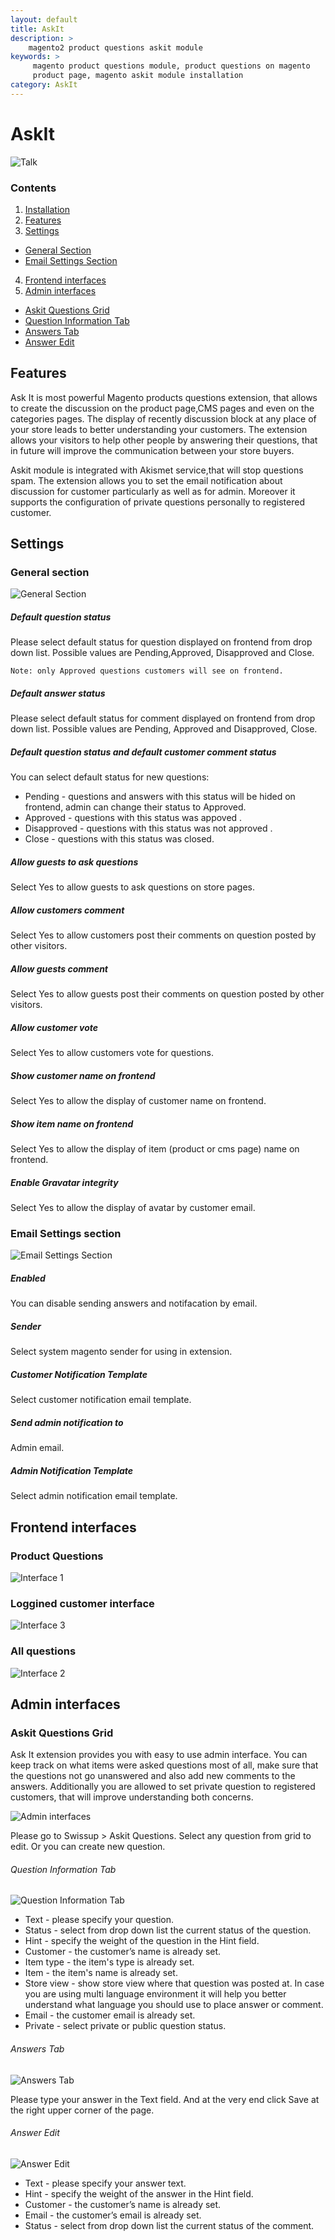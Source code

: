 ```yaml
---
layout: default
title: AskIt
description: >
    magento2 product questions askit module
keywords: >
     magento product questions module, product questions on magento
     product page, magento askit module installation
category: AskIt
---
```


# AskIt

![Talk](/images/m2/askit/talk.png)

### Contents

1. [Installation](installation/)
2. [Features](#features)
3. [Settings](#settings)
 - [General Section](#general-section)
 - [Email Settings Section](#email-settings-section)
4. [Frontend interfaces](#frontend-interfaces)
5. [Admin interfaces](#admin-interfaces)
 - [Askit Questions Grid](#askit-questions-grid)
 - [Question Information Tab](#question-information-tab)
 - [Answers Tab](#answers-tab)
 - [Answer Edit](#answer-edit)

## Features

Ask It is most powerful Magento products questions extension, that allows to create the discussion on the product page,CMS pages and even on the categories pages. The display of recently discussion block at any place of your store leads to better understanding your customers. The extension allows your visitors to help other people by answering their questions, that in future will improve the communication between your store buyers.

Askit module is integrated with Akismet service,that will stop questions spam. The extension allows you to set the email notification about discussion for customer particularly as well as for admin. Moreover it supports the configuration of private questions personally to registered customer.

## Settings

### General section

![General Section](/images/m2/askit/general-section.png)

##### Default question status

Please select default status for question displayed on frontend from drop down list. Possible values are Pending,Approved, Disapproved and Close.

    Note: only Approved questions customers will see on frontend.

##### Default answer status

Please select default status for comment displayed on frontend from drop down list. Possible values are Pending, Approved and Disapproved, Close.

##### Default question status and default customer comment status

You can select default status for new questions:

 - Pending - questions and answers with this status will be hided on frontend, admin can change their status to Approved.
 - Approved - questions with this status was appoved .
 - Disapproved - questions with this status was not approved .
 - Close - questions with this status was closed.


##### Allow guests to ask questions

Select Yes to allow guests to ask questions on store pages.

##### Allow customers comment

Select Yes to allow customers post their comments on question posted by other visitors.

##### Allow guests comment

Select Yes to allow guests post their comments on question posted by other visitors.

##### Allow customer vote

Select Yes to allow customers vote for questions.

##### Show customer name on frontend

Select Yes to allow the display of customer name on frontend.

##### Show item name on frontend

Select Yes to allow the display of item (product or cms page) name on frontend.

##### Enable Gravatar integrity

Select Yes to allow the display of avatar by customer email.


### Email Settings section

![Email Settings Section](/images/m2/askit/email-section.png)

##### Enabled

You can disable sending answers and notifacation by email.

##### Sender

Select system magento sender for using in extension.

##### Customer Notification Template

Select customer notification email template.

##### Send admin notification to

Admin email.

##### Admin Notification Template

Select admin notification email template.

## Frontend interfaces

### Product Questions

![Interface 1](/images/m2/askit/frontend-interface-1.gif)

### Loggined customer interface

![Interface 3](/images/m2/askit/frontend-interface-3.gif)

### All questions
![Interface 2](/images/m2/askit/frontend-interface-2.gif)

## Admin interfaces

### Askit Questions Grid

Ask It extension provides you with easy to use admin interface. You can keep track on what items were asked questions most of all, make sure that the questions not go unanswered and also add new comments to the answers. Additionally you are allowed to set private question to registered customers, that will improve understanding both concerns.

![Admin interfaces](/images/m2/askit/grid.png)

Please go to Swissup > Askit Questions. Select any question from grid to edit. Or you can create new question.

###### Question Information Tab

![Question Information Tab](/images/m2/askit/information-tab.png)

* Text - please specify your question.
* Status - select from drop down list the current status of the question.
* Hint - specify the weight of the question in the Hint field.
* Customer - the customer’s name is already set.
* Item type - the item's type is already set.
* Item - the item's name is already set.
* Store view - show store view where that question was posted at. In case you are using multi language environment it will help you better understand what language you should use to place answer or comment.
* Email - the customer email is already set.
* Private - select private or public question status.

###### Answers Tab

![Answers Tab](/images/m2/askit/answers-tab.png)

Please type your answer in the Text field. And at the very end click Save at the right upper corner of the page.


###### Answer Edit

![Answer Edit](/images/m2/askit/answer-edit.png)

* Text - please specify your answer text.
* Hint - specify the weight of the answer in the Hint field.
* Customer - the customer’s name is already set.
* Email - the customer’s email is already set.
* Status - select from drop down list the current status of the comment.
